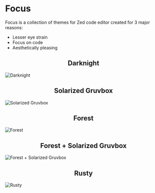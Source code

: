 # Focus

Focus is a collection of themes for Zed code editor created for 3 major reasons:

-   Lesser eye strain
-   Focus on code
-   Aesthetically pleasing

<h2 align="center">Darknight</h2>

![Darknight](https://github.com/jigyansunanda/Focus/blob/main/assets/Darknight.png)

<h2 align="center">Solarized Gruvbox</h2>

![Solarized Gruvbox](https://github.com/jigyansunanda/Focus/blob/main/assets/Solarized%20Gruvbox.png)

<h2 align="center">Forest</h2>

![Forest](https://github.com/jigyansunanda/Focus/blob/main/assets/Forest.png)

<h2 align="center">Forest + Solarized Gruvbox</h2>

![Forest + Solarized Gruvbox](https://github.com/jigyansunanda/Focus/blob/main/assets/Forest%20%2B%20Solarized%20Gruvbox.png)

<h2 align="center">Rusty</h2>

![Rusty](https://github.com/jigyansunanda/Focus/blob/main/assets/Rusty.png)
